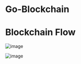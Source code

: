 # Go-Blockchain

# Blockchain Flow 
![image](https://github.com/Rahul-Prasad-07/Go-Blockchain/assets/99068989/39e89c36-fe35-461d-8876-fee0458150dc)



![image](https://github.com/Rahul-Prasad-07/Go-Blockchain/assets/99068989/c5b421b0-1c25-428b-acfd-b3dd11e83089)
